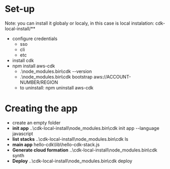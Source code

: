 # Set-up
Note: you can install it globaly or localy, in this case is local instalation: cdk-local-install/**
- configure credentials
    - sso
    - cli 
    - etc
- install cdk
- npm install aws-cdk
    - .\node_modules\.bin\cdk --version
    - .\node_modules\.bin\cdk bootstrap aws://ACCOUNT-NUMBER/REGION
    - to uninstall: npm uninstall aws-cdk
# Creating the app
- create an empty folder
- **init app** ..\cdk-local-install\node_modules\.bin\cdk init app --language javascript
- **list stacks** ..\cdk-local-install\node_modules\.bin\cdk ls
- **main app** hello-cdk\lib\hello-cdk-stack.js
- **Generate cloud formation** ..\cdk-local-install\node_modules\.bin\cdk synth
- **Deploy** ..\cdk-local-install\node_modules\.bin\cdk deploy